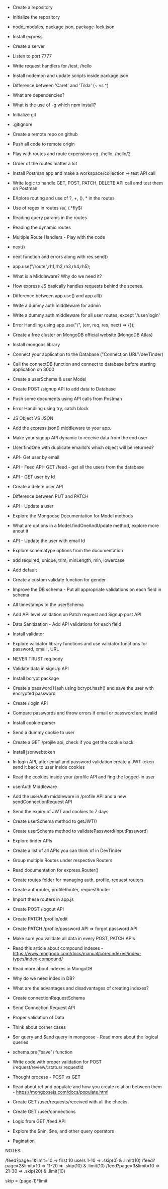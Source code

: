 - Create a repository
- Initialize the repository
- node_modules, package.json, package-lock.json
- Install express
- Create a server
- Listen to port 7777
- Write request handlers for /test, /hello
- Install nodemon and update scripts inside package.json
- Difference between 'Caret' and 'Tilda' (~ vs ^)
- What are dependencies?
- What is the use of -g which npm install?

- Initialize git
- .gitignore
- Create a remote repo on github
- Push all code to remote origin
- Play with routes and route expensions eg. /hello, /hello/2
- Order of the routes matter a lot
- Install Postman app and make a workspace/collection -> test API call
- Write logic to handle GET, POST, PATCH, DELETE API call amd test them on Postman
- EXplore routing and use of ?, +, (), \* in the routes
- Use of regex in routes /a/, /.\*fly$/
- Reading query params in the routes
- Reading the dynamic routes

- Multiple Route Handlers - Play with the code
- next()
- next function and errors along with res.send()
- app.use("/route",rh1,rh2,rh3,rh4,rh5);
- What is a Middleware? Why do we need it?
- How express JS basically handles requests behind the scenes.
- Difference between app.use() and app.all()
- Write a dummy auth middleware for admin
- Write a dummy auth middleware for all user routes, except '/user/login'
- Error Handling using app.use("/", (err, req, res, next) => {});

- Create a free cluster on MongoDB official website (MongoDB Atlas)
- Install mongoos library
- Connect your application to the Database ("Connection URL"/devTinder)
- Call the connectDB function and connect to database before starting application on 3000
- Create a userSchema & user Model
- Create POST /signup API to add data to Database
- Push some documents using API calls from Postman
- Error Handling using try, catch block

- JS Object VS JSON
- Add the express.json() middleware to your app.
- Make your signup API dynamic to receive data from the end user
- User.findOne with duplicate emailId's which object will be returned?
- API- Get user by email
- API - Feed API- GET /feed - get all the users from the database
- API - GET user by Id
- Create a delete user API
- Difference between PUT and PATCH
- API - Update a user
- Explore the Mongoose Documentation for Model methods
- What are options in a Model.findOneAndUpdate method, explore more anout it
- API - Update the user with email Id

- Explore schematype options from the documentation
- add required, unique, trim, minLength, min, lowercase
- Add default
- Create a custom validate function for gender
- Improve the DB schema - Put all appropriate validations on each field in schema
- All timestamps to the userSchema
- Add API level validation on Patch request and Signup post API
- Data Sanitization - Add API validations for each field
- Install validator
- Explore validator library functions and use validator functions for password, email , URL
- NEVER TRUST req.body

- Validate data in signUp API
- Install bcrypt package
- Create a password Hash using bcrypt.hash() and save the user with encrypted password
- Create /login API
- Compare passwords and throw errors if email or password are invalid

- Install cookie-parser
- Send a dummy cookie to user
- Create a GET /projile api, check if you get the cookie back
- Install jsonwebtoken
- In login API, after email and password validation create a JWT token send it back to user inside cookies
- Read the cookies inside your /profile API and fing the logged-in user
- userAuth Middleware
- Add the userAuth middleware in /profile API and a new sendConnectionRequest API
- Send the expiry of JWT and cookies to 7 days
- Create userSchema method to getJWT()
- Create userSchema method to validatePassword(inputPassword)

- Explore tinder APIs
- Create a list of all APIs you can think of in DevTinder
- Group multiple Routes under respective Routers
- Read documentation for express.Router()
- Create routes folder for managing auth, profile, request routers
- Create authrouter, profileRouter, requestRouter
- Import these routers in app.js
- Create POST /logout API
- Create PATCH /profile/edit
- Create PATCH /profile/password API => forgot password API
- Make sure you validate all data in every POST, PATCH APIs

- Read this article about compound indexes - https://www.mongodb.com/docs/manual/core/indexes/index-types/index-compound/
- Read more about indexes in MongoDB
- Why do we need index in DB?
- What are the advantages and disadvantages of creating indexes?
- Create connectionRequestSchema
- Send Connection Request API
- Proper validation of Data
- Think about corner cases
- $or query and $and query in mongoose - Read more about the logical queries
- schema.pre("save") function

- Write code with proper validation for POST /request/review/:status/:requestId
- Thought process - POST vs GET
- Read about ref and populate and how you create relation between them - https://mongoosejs.com/docs/populate.html
- Create GET /user/requests/received with all the checks
- Create GET /user/connections

- Logic from GET /feed API
- Explore the $nin, $ne, and other query operators
- Pagination

NOTES:

/feed?page=1&limit=10 => first 10 users 1-10 => .skip(0) & .limit(10)
/feed?page=2&limit=10 => 11-20 => .skip(10) & .limit(10)
/feed?page=3&limit=10 => 21-30 => .skip(20) & .limit(10)

skip = (page-1)\*limit
